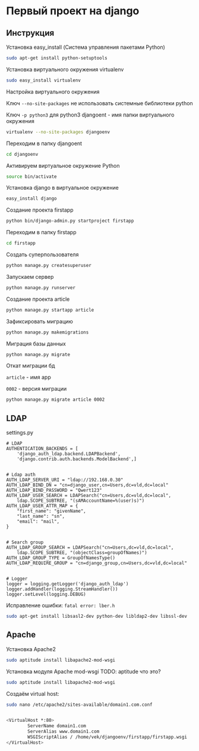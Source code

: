 # Первый проект на django
## Инструкция 

Установка easy_install (Система управления пакетами Python)
```sh
sudo apt-get install python-setuptools
```

Установка виртуального окружения virtualenv
```sh
sudo easy_install virtualenv
```

Настройка виртуального окружения

Ключ `--no-site-packages` не использовать системные библиотеки python

Ключ `-p python3` для python3 
djangoent - имя папки виртуального окружения
```sh
virtualenv --no-site-packages djangoenv
```

Переходим в папку djangoent
```sh
cd djangoenv
```

Активируем виртуальное окружение Python
```sh
source bin/activate
```

Установка django в виртуальное окружение
```sh
easy_install django
```

Создание проекта firstapp
```sh
python bin/django-admin.py startproject firstapp
```

Переходим в папку firstapp
```sh
cd firstapp
```

Создать суперпользователя
```sh
python manage.py createsuperuser
```

Запускаем сервер
```sh
python manage.py runserver
```

Создание проекта article
```sh
python manage.py startapp article
```

Зафиксировать миграцию 
```sh
python manage.py makemigrations
```

Миграция базы данных
```sh
python manage.py migrate
```

Откат миграции бд 

`article` - имя арр

`0002` - версия миграции
```sh
python manage.py migrate article 0002
```

## LDAP

settings.py
```
# LDAP
AUTHENTICATION_BACKENDS = [
    'django_auth_ldap.backend.LDAPBackend',
    'django.contrib.auth.backends.ModelBackend',]


# Ldap auth
AUTH_LDAP_SERVER_URI = "ldap://192.168.0.30"
AUTH_LDAP_BIND_DN = "cn=django_user,cn=Users,dc=vld,dc=local"
AUTH_LDAP_BIND_PASSWORD = "Qwert123"
AUTH_LDAP_USER_SEARCH = LDAPSearch("cn=Users,dc=vld,dc=local",
    ldap.SCOPE_SUBTREE, "(sAMAccountName=%(user)s)")
AUTH_LDAP_USER_ATTR_MAP = {
    "first_name": "givenName",
    "last_name": "sn",
    "email": "mail",
}


# Search group
AUTH_LDAP_GROUP_SEARCH = LDAPSearch("cn=Users,dc=vld,dc=local",
    ldap.SCOPE_SUBTREE, "(objectClass=groupOfNames)")
AUTH_LDAP_GROUP_TYPE = GroupOfNamesType()
AUTH_LDAP_REQUIRE_GROUP = "cn=django_group,cn=Users,dc=vld,dc=local"


# Logger
logger = logging.getLogger('django_auth_ldap')
logger.addHandler(logging.StreamHandler())
logger.setLevel(logging.DEBUG)
```

Исправление ошибки: `fatal error: lber.h`
```sh
sudo apt-get install libsasl2-dev python-dev libldap2-dev libssl-dev
```

## Apache

Установка Apache2
```sh
sudo aptitude install libapache2-mod-wsgi
```

Установка модуля Apache mod-wsgi 
TODO: aptitude что это?
```sh
sudo aptitude install libapache2-mod-wsgi
```

Создаём virtual host:
```sh
sudo nano /etc/apache2/sites-available/domain1.com.conf


<VirtualHost *:80>
        ServerName domain1.com
        ServerAlias www.domain1.com
        WSGIScriptAlias / /home/vek/djangoenv/firstapp/firstapp.wsgi
</VirtualHost>
```
